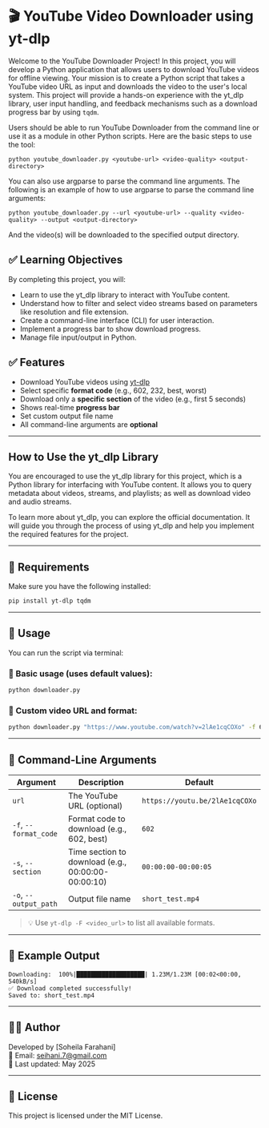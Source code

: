 # 🎬 YouTube Video Downloader using yt-dlp

Welcome to the YouTube Downloader Project! In this project, you will develop a Python application that allows users to download YouTube videos for offline viewing. Your mission is to create a Python script that takes a YouTube video URL as input and downloads the video to the user's local system. This project will provide a hands-on experience with the yt_dlp library, user input handling, and feedback mechanisms such as a download progress bar by using `tqdm`.

Users should be able to run YouTube Downloader from the command line or use it as a module in other Python scripts. Here are the basic steps to use the tool:

```
python youtube_downloader.py <youtube-url> <video-quality> <output-directory>
```

You can also use argparse to parse the command line arguments. The following is an example of how to use argparse to parse the command line arguments:

```
python youtube_downloader.py --url <youtube-url> --quality <video-quality> --output <output-directory>
```

And the video(s) will be downloaded to the specified output directory.

## ✅ Learning Objectives
By completing this project, you will:

- Learn to use the yt_dlp library to interact with YouTube content.
- Understand how to filter and select video streams based on parameters like resolution and file extension.
- Create a command-line interface (CLI) for user interaction.
- Implement a progress bar to show download progress.
- Manage file input/output in Python.

## ✅ Features

- Download YouTube videos using [yt-dlp](https://github.com/yt-dlp/yt-dlp)
- Select specific **format code** (e.g., 602, 232, best, worst)
- Download only a **specific section** of the video (e.g., first 5 seconds)
- Shows real-time **progress bar**
- Set custom output file name
- All command-line arguments are **optional**

---

## How to Use the yt_dlp Library
You are encouraged to use the yt_dlp library for this project, which is a Python library for interfacing with YouTube content. It allows you to query metadata about videos, streams, and playlists; as well as download video and audio streams.

To learn more about yt_dlp, you can explore the official documentation. It will guide you through the process of using yt_dlp and help you implement the required features for the project. 

---
## 🧰 Requirements

Make sure you have the following installed:

```bash
pip install yt-dlp tqdm
```

---

## 🚀 Usage

You can run the script via terminal:

### 🔹 Basic usage (uses default values):

```bash
python downloader.py
```

### 🔹 Custom video URL and format:

```bash
python downloader.py "https://www.youtube.com/watch?v=2lAe1cqCOXo" -f 602 -s 00:00:00-00:00:05 -o myvideo.mp4
```

---

## 🧾 Command-Line Arguments

| Argument             | Description                                           | Default                        |
|----------------------|-------------------------------------------------------|--------------------------------|
| `url`                | The YouTube URL (optional)                            | `https://youtu.be/2lAe1cqCOXo` |
| `-f`, `--format_code`| Format code to download (e.g., 602, best)             | `602`                          |
| `-s`, `--section`    | Time section to download (e.g., 00:00:00-00:00:10)     | `00:00:00-00:00:05`            |
| `-o`, `--output_path`| Output file name                                      | `short_test.mp4`               |

> 💡 Use `yt-dlp -F <video_url>` to list all available formats.

---

## 📂 Example Output

```
Downloading:  100%|███████████████████| 1.23M/1.23M [00:02<00:00, 540kB/s]
✅ Download completed successfully!
Saved to: short_test.mp4
```

---

## 👨‍💻 Author

Developed by [Soheila Farahani]  
📧 Email: seihani.7@gmail.com  
📅 Last updated: May 2025

---

## 📝 License

This project is licensed under the MIT License.

